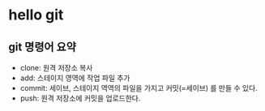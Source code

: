 # hello git

## git 명령어 요약

- clone: 원격 저장소 복사
- add: 스테이지 영역에 작업 파일 추가
- commit: 세이브, 스테이지 역역의 파일을 가지고 커밋(=세이브) 를 만들 수 있다.
- push:  원격 저장소에 커밋을 업로드한다.